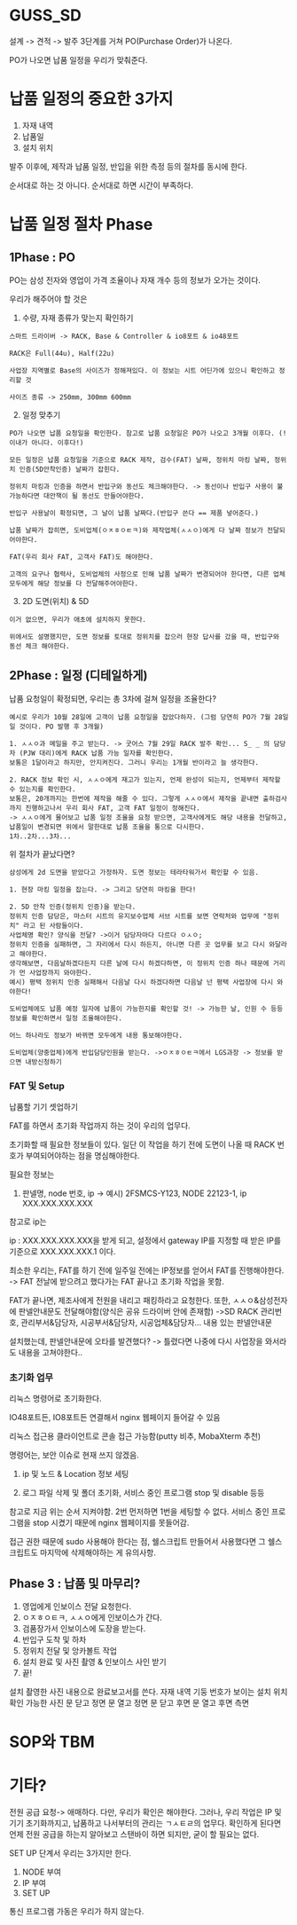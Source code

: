 # GUSS_SD
 
설계 -> 견적 -> 발주 3단계를 거쳐 PO(Purchase Order)가 나온다.

PO가 나오면 납품 일정을 우리가 맞춰준다.

# 납품 일정의 중요한 3가지

1. 자재 내역
2. 납품일
3. 설치 위치

발주 이후에, 제작과 납품 일정, 반입을 위한 측정 등의 절차를 동시에 한다.

순서대로 하는 것 아니다. 순서대로 하면 시간이 부족하다.

# 납품 일정 절차 Phase

## 1Phase : PO

PO는 삼성 전자와 영업이 가격 조율이나 자재 개수 등의 정보가 오가는 것이다.

우리가 해주어야 할 것은

1. 수량, 자재 종류가 맞는지 확인하기

```
스마트 드라이버 -> RACK, Base & Controller & io8포트 & io48포트

RACK은 Full(44u), Half(22u)

사업장 지역별로 Base의 사이즈가 정해져있다. 이 정보는 시트 어딘가에 있으니 확인하고 정리할 것

사이즈 종류 -> 250mm, 300mm 600mm
```

2. 일정 맞추기
```
PO가 나오면 납품 요청일을 확인한다. 참고로 납품 요청일은 PO가 나오고 3개월 이후다. (!이내가 아니다. 이후다!)

모든 일정은 납품 요청일을 기준으로 RACK 제작, 검수(FAT) 날짜, 정위치 마킹 날짜, 정위치 인증(5D안착인증) 날짜가 잡힌다.

정위치 마킹과 인증을 하면서 반입구와 동선도 체크해야한다. -> 동선이나 반입구 사용이 불가능하다면 대안책이 될 동선도 만들어야한다.

반입구 사용날이 확정되면, 그 날이 납품 날짜다.(반입구 쓴다 == 제품 넣어준다.)

납품 날짜가 잡히면, 도비업체(ㅇㅈㅎㅇㅌㅋ)와 제작업체(ㅅㅅㅇ)에게 다 날짜 정보가 전달되어야한다.

FAT(우리 회사 FAT, 고객사 FAT)도 해야한다.

고객의 요구나 협력사, 도비업체의 사정으로 인해 납품 날짜가 변경되어야 한다면, 다른 업체 모두에게 해당 정보를 다 전달해주어야한다.
```

3. 2D 도면(위치) & 5D

```
이거 없으면, 우리가 애초에 설치하지 못한다.

위에서도 설명했지만, 도면 정보를 토대로 정위치를 잡으러 현장 답사를 갔을 때, 반입구와 동선 체크 해야한다.
```

## 2Phase : 일정 (디테일하게)

납품 요청일이 확정되면, 우리는 총 3차에 걸쳐 일정을 조율한다?

```
예시로 우리가 10월 28일에 고객이 납품 요청일을 잡았다하자. (그럼 당연히 PO가 7월 28일일 것이다. PO 발행 후 3개월)

1. ㅅㅅㅇ과 메일을 주고 받는다. -> 굿어스 7월 29일 RACK 발주 확인... S_ _ 의 담당자 (PJW 대리)에게 RACK 납품 가능 일자를 확인한다.
보통은 1달이라고 하지만, 안지켜진다. 그러니 우리는 1개월 반이라고 늘 생각한다.

2. RACK 정보 확인 시, ㅅㅅㅇ에게 재고가 있는지, 언제 완성이 되는지, 언제부터 제작할 수 있는지를 확인한다.
보통은, 20개까지는 한번에 제작을 해줄 수 있다. 그렇게 ㅅㅅㅇ에서 제작을 끝내면 출하검사까지 진행하고나서 우리 회사 FAT, 고객 FAT 일정이 정해진다.
-> ㅅㅅㅇ에게 물어보고 납품 일정 조율을 요청 받으면, 고객사에게도 해당 내용을 전달하고, 납품일이 변경되면 위에서 말한대로 납품 조율을 통으로 다시한다.
1차..2차...3차...

```
위 절차가 끝났다면?

```
삼성에게 2d 도면을 받았다고 가정하자. 도면 정보는 테라타워가서 확인할 수 있음.

1. 현장 마킹 일정을 잡는다. -> 그리고 당연히 마킹을 한다!

2. 5D 안착 인증(정위치 인증)을 받는다.
정위치 인증 담당은, 마스터 시트의 유지보수업체 서브 시트를 보면 연락처와 업무에 "정위치" 라고 된 사람들이다.
사업체명 확인? 양식을 전달? ->이거 담당자마다 다르다 ㅇㅅㅇ;
정위치 인증을 실패하면, 그 자리에서 다시 하든지, 아니면 다른 곳 업무를 보고 다시 와달라고 해야한다.
생각해보면, 다음날하겠다든지 다른 날에 다시 하겠다하면, 이 정위치 인증 하나 때문에 거리가 먼 사업장까지 와야한다.
예시) 평택 정위치 인증 실패해서 다음날 다시 하겠다하면 다음날 넌 평택 사업장에 다시 와야한다!

도비업체에도 납품 예정 일자에 납품이 가능한지를 확인할 것! -> 가능한 날, 인원 수 등등 정보를 확인하면서 일정 조율해야한다.

어느 하나라도 정보가 바뀌면 모두에게 내용 통보해야한다.

도비업체(양중업체)에게 반입담당인원을 받는다. ->ㅇㅈㅎㅇㅌㅋ에서 LGS과장 -> 정보를 받으면 내방신청하기
```

### FAT 및 Setup

납품할 기기 셋업하기

FAT를 하면서 초기화 작업까지 하는 것이 우리의 업무다.

초기화할 때 필요한 정보들이 있다.
일단 이 작업을 하기 전에 도면이 나올 때 RACK 번호가 부여되어야하는 점을 명심해야한다.

필요한 정보는
1. 판넬명, node 번호, ip -> 예시) 2FSMCS-Y123, NODE 22123-1, ip XXX.XXX.XXX.XXX

참고로 ip는

ip : XXX.XXX.XXX.XXX을 받게 되고, 설정에서 gateway IP를 지정할 때 받은 IP를 기준으로 XXX.XXX.XXX.1 이다.

최소한 우리는, FAT를 하기 전에 일주일 전에는 IP정보를 얻어서 FAT를 진행해야한다. -> FAT 전날에 받으려고 했다가는 FAT 끝나고 초기화 작업을 못함.

FAT가 끝나면, 제조사에게 전원을 내리고 패킹하라고 요청한다.
또한, ㅅㅅㅇ&삼성전자에 판넬안내문도 전달해야함(양식은 공유 드라이버 안에 존재함)
->SD RACK 관리번호, 관리부서&담당자, 시공부서&담당자, 시공업체&담당자... 내용 있는 판넬안내문

설치했는데, 판넬안내문에 오타를 발견했다? -> 틀렸다면 나중에 다시 사업장을 와서라도 내용을 고쳐야한다..

### 초기화 업무

리눅스 명령어로 초기화한다.

IO48포트든, IO8포트든 연결해서 nginx 웹페이지 들어갈 수 있음

리눅스 접근용 클라이언트로 콘솔 접근 가능함(putty 비추, MobaXterm 추천)

명령어는, 보안 이슈로 현재 쓰지 않겠음.

1. ip 및 노드 & Location 정보 세팅

2. 로그 파일 삭제 및 폴더 초기화, 서비스 중인 프로그램 stop 및 disable 등등

참고로 지금 위는 순서 지켜야함. 2번 먼저하면 1번을 세팅할 수 없다. 서비스 중인 프로그램을 stop 시켰기 때문에 nginx 웹페이지를 못들어감.

접근 권한 때문에 sudo 사용해야 한다는 점, 쉘스크립트 만들어서 사용했다면 그 쉘스크립트도 마지막에 삭제해야하는 게 유의사항.


## Phase 3 : 납품 및 마무리?

1. 영업에게 인보이스 전달 요청한다.
2. ㅇㅈㅎㅇㅌㅋ, ㅅㅅㅇ에게 인보이스가 간다.
3. 검품장가서 인보이스에 도장을 받는다.
4. 반입구 도착 및 하차
5. 정위치 전달 및 앙카볼트 작업
6. 설치 완료 및 사진 촬영 & 인보이스 사인 받기
7. 끝!

설치 촬영한 사진 내용으로 완료보고서를 쓴다.
자재 내역
기둥 번호가 보이는 설치 위치 확인 가능한 사진
문 닫고 정면
문 열고 정면
문 닫고 후면
문 열고 후면
측면

# SOP와 TBM

# 기타?

전원 공급 요청-> 애매하다. 다만, 우리가 확인은 해야한다. 그러나, 우리 작업은 IP 및 기기 초기화까지고, 납품하고 나서부터의 관리는 ㄱㅅㅌㄹ의 업무다.
확인하게 된다면 언제 전원 공급을 하는지 알아보고 스탠바이 하면 되지만, 굳이 할 필요는 없다.

SET UP 단계서 우리는 3가지만 한다.

1. NODE 부여
2. IP 부여
3. SET UP

통신 프로그램 가동은 우리가 하지 않는다.


